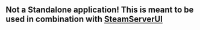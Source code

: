## Not a Standalone application! This is meant to be used in combination with [SteamServerUI](https://github.com/SteamServerUI/StationeersServerUI)
